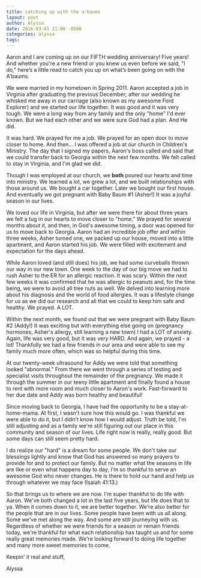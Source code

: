 ```yaml
---
title: catching up with the a'baums
layout: post
author: Alyssa
date: 2016-03-01 21:00 -0500
categories: alyssa
tags:
---
```


Aaron and I are coming up on our FIFTH wedding anniversary! Five years! And whether you're a new friend or you knew us even before we said, "I do," here’s a little read to catch you up on what’s been going on with the A'baums.

We were married in my hometown in Spring 2011. Aaron accepted a job in Virginia after graduating the previous December; after our wedding he whisked me away in our carriage (also known as my awesome Ford Explorer) and we started our life together. It was good and it was very tough. We were a long way from any family and the only "home" I'd ever known. But we had each other and we were sure God had a plan. And He did.

It was hard. We prayed for me a job. We prayed for an open door to move closer to home. And then... I was offered a job at our church in Children's Ministry. The day that I signed my papers, Aaron's boss called and said that we could transfer back to Georgia within the next few months. We felt called to stay in Virginia, and I'm glad we did.

Though I was employed at our church, we **both** poured our hearts and time into ministry. We learned a lot, we grew a lot, and we built relationships with those around us. We bought a car together. Later we bought our first house. And eventually we got pregnant with Baby Baum #1 (Asher!) It was a joyful season in our lives.

We loved our life in Virginia, but after we were there for about three years we felt a tug in our hearts to move closer to "home." We prayed for several months about it, and then, in God's awesome timing, a door was opened for us to move back to Georgia. Aaron had an incredible job offer and within three weeks, Asher turned one, we packed up our house, moved into a little apartment, and Aaron started his job. We were filled with excitement and expectation for the days ahead.

While Aaron loved (and still does) his job, we had some curveballs thrown our way in our new town. One week to the day of our big move we had to rush Asher to the ER for an allergic reaction. It was scary. Within the next few weeks it was confirmed that he was allergic to peanuts and, for the time being, we were to avoid all tree nuts as well. We delved into learning more about his diagnosis and the world of food allergies. It was a lifestyle change for us as we did our research and all that we could to keep him safe and healthy. We prayed. A LOT.

Within the next month, we found out that we were pregnant with Baby Baum #2 (Addy!) It was exciting but with everything else going on (pregnancy hormones, Asher's allergy, still learning a new town) I had a LOT of anxiety. Again, life was very good, but it was very HARD. And again, we prayed - a lot! Thankfully we had a few friends in our area and were able to see my family much more often, which was so helpful during this time.

At our twenty-week ultrasound for Addy we were told that something looked "abnormal." From there we went through a series of testing and specialist visits throughout the remainder of the pregnancy. We made it through the summer in our teeny little apartment and finally found a house to rent with more room and much closer to Aaron's work. Fast-forward to her due date and Addy was born healthy and beautiful!

Since moving back to Georgia, I have had the opportunity to be a stay-at-home-mama. At first, I wasn't sure how this would go. I was thankful we were able to do it, but I didn't know how I would adjust. Truth be told, I'm still adjusting and as a family we're still figuring out our place in this community and season of our lives. Life right now is really, really good. But some days can still seem pretty hard.

I do realize our "hard" is a dream for some people. We don't take our blessings lightly and know that God has answered so many prayers to provide for and to protect our family. But no matter what the seasons in life are like or even what happens day to day, I'm so thankful to serve an awesome God who never changes. He is there to hold our hand and help us through whatever we may face (Isaiah 41:13.)

So that brings us to where we are now. I'm super thankful to do life with Aaron. We've both changed a lot in the last five years, but life does that to ya. When it comes down to it, we are better together. We're also better for the people that are in our lives. Some people have been with us all along. Some we've met along the way. And some are still journeying with us. Regardless of whether we were friends for a season or remain friends today, we're thankful for what each relationship has taught us and for some really great memories made. We're looking forward to doing life together and many more sweet memories to come.

Keepin' it real and stuff,

Alyssa
